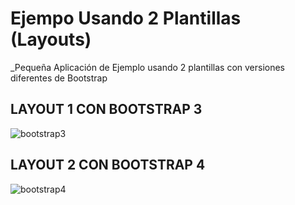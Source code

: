 #  Ejempo Usando 2 Plantillas (Layouts)
_Pequeña Aplicación de Ejemplo usando 2 plantillas con versiones diferentes de Bootstrap


## LAYOUT 1 CON BOOTSTRAP 3
![bootstrap3](https://user-images.githubusercontent.com/14242965/53545270-e0d60900-3af6-11e9-84dc-dfd649456e44.png)

## LAYOUT 2 CON BOOTSTRAP 4
![bootstrap4](https://user-images.githubusercontent.com/14242965/53545394-5510ac80-3af7-11e9-884b-0c3473629ace.png)

